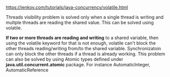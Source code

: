 https://jenkov.com/tutorials/java-concurrency/volatile.html

 Threads visibility problem is solved only when a single thread is writing and multple threads are reading the shared value. This can be solved using volatile. 

 **If two or more threads are  reading and writing** to a shared variable, then using the volatile keyword for that is not enough, volatile can't block the other threads reading/writing from/to the shared variable. Synchronizatoin can only block the other threads if a thread is already working. This problem can also be solved by using Atomic types defined under **java.util.concurrent.atomic** package. For instance AutomaticInteger, AutomaticReference

 
